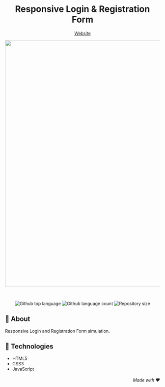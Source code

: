 <div align=center> 
 
 # Responsive Login & Registration Form
 
<a href="https://rebeccanayala.github.io/login-registration-form/">Website</a>
 
<a href="https://rebeccanayala.github.io/login-registration-form/"><img src="https://i.postimg.cc/yN2TJhK6/login-registration-form.gif" width="800px"></a>
 
</div>

<br>

<p align="center">

<img alt="Github top language" src="https://img.shields.io/github/languages/top/rebeccanayala/login-registration-form?color=C6B6ED">

<img alt="Github language count" src="https://img.shields.io/github/languages/count/rebeccanayala/login-registration-form?color=C6B6ED">

<img alt="Repository size" src="https://img.shields.io/github/repo-size/rebeccanayala/login-registration-form?color=C6B6ED">
 
</p>

## :dart: About

Responsive Login and Registration Form simulation.

##  :rocket: Technologies

* HTML5
* CSS3 
* JavaScript

<div align="right">

###### Made with :heart:
 
